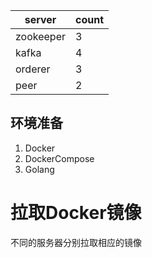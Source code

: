 | server | count |
| ---- | ---- |
| zookeeper |  3 |
| kafka  | 4 |
| orderer | 3 |
| peer  | 2 |


环境准备
-------

1. Docker
2. DockerCompose
3. Golang

# 拉取Docker镜像

不同的服务器分别拉取相应的镜像

